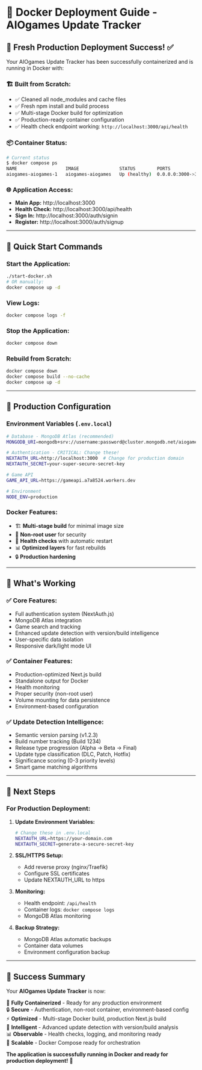 # 🐳 Docker Deployment Guide - AIOgames Update Tracker

## 🎯 Fresh Production Deployment Success! ✅

Your AIOgames Update Tracker has been successfully containerized and is running in Docker with:

### 🏗️ **Built from Scratch:**
- ✅ Cleaned all node_modules and cache files  
- ✅ Fresh npm install and build process
- ✅ Multi-stage Docker build for optimization
- ✅ Production-ready container configuration
- ✅ Health check endpoint working: `http://localhost:3000/api/health`

### 📦 **Container Status:**
```bash
# Current status
$ docker compose ps
NAME                  IMAGE               STATUS        PORTS                    
aiogames-aiogames-1   aiogames-aiogames   Up (healthy)  0.0.0.0:3000->3000/tcp
```

### 🌐 **Application Access:**
- **Main App:** http://localhost:3000
- **Health Check:** http://localhost:3000/api/health  
- **Sign In:** http://localhost:3000/auth/signin
- **Register:** http://localhost:3000/auth/signup

---

## 🚀 Quick Start Commands

### **Start the Application:**
```bash
./start-docker.sh
# OR manually:
docker compose up -d
```

### **View Logs:**
```bash
docker compose logs -f
```

### **Stop the Application:**
```bash
docker compose down
```

### **Rebuild from Scratch:**
```bash
docker compose down
docker compose build --no-cache
docker compose up -d
```

---

## 🔧 Production Configuration

### **Environment Variables** (`.env.local`)
```bash
# Database - MongoDB Atlas (recommended)
MONGODB_URI=mongodb+srv://username:password@cluster.mongodb.net/aiogames

# Authentication - CRITICAL: Change these!
NEXTAUTH_URL=http://localhost:3000  # Change for production domain
NEXTAUTH_SECRET=your-super-secure-secret-key

# Game API
GAME_API_URL=https://gameapi.a7a8524.workers.dev

# Environment
NODE_ENV=production
```

### **Docker Features:**
- 🏗️ **Multi-stage build** for minimal image size
- 👤 **Non-root user** for security
- 🏥 **Health checks** with automatic restart
- 📊 **Optimized layers** for fast rebuilds
- 🔒 **Production hardening**

---

## 🎯 What's Working

### ✅ **Core Features:**
- Full authentication system (NextAuth.js)
- MongoDB Atlas integration
- Game search and tracking
- Enhanced update detection with version/build intelligence
- User-specific data isolation
- Responsive dark/light mode UI

### ✅ **Container Features:**
- Production-optimized Next.js build
- Standalone output for Docker
- Health monitoring
- Proper security (non-root user)
- Volume mounting for data persistence
- Environment-based configuration

### ✅ **Update Detection Intelligence:**
- Semantic version parsing (v1.2.3)
- Build number tracking (Build 1234)
- Release type progression (Alpha → Beta → Final)
- Update type classification (DLC, Patch, Hotfix)
- Significance scoring (0-3 priority levels)
- Smart game matching algorithms

---

## 🌟 Next Steps

### **For Production Deployment:**

1. **Update Environment Variables:**
   ```bash
   # Change these in .env.local
   NEXTAUTH_URL=https://your-domain.com
   NEXTAUTH_SECRET=generate-a-secure-secret-key
   ```

2. **SSL/HTTPS Setup:**
   - Add reverse proxy (nginx/Traefik)
   - Configure SSL certificates
   - Update NEXTAUTH_URL to https

3. **Monitoring:**
   - Health endpoint: `/api/health`
   - Container logs: `docker compose logs`
   - MongoDB Atlas monitoring

4. **Backup Strategy:**
   - MongoDB Atlas automatic backups
   - Container data volumes
   - Environment configuration backup

---

## 🎉 Success Summary

Your **AIOgames Update Tracker** is now:

🐳 **Fully Containerized** - Ready for any production environment  
🔒 **Secure** - Authentication, non-root container, environment-based config  
⚡ **Optimized** - Multi-stage Docker build, production Next.js build  
🎯 **Intelligent** - Advanced update detection with version/build analysis  
📊 **Observable** - Health checks, logging, and monitoring ready  
🚀 **Scalable** - Docker Compose ready for orchestration  

**The application is successfully running in Docker and ready for production deployment!** 🎊